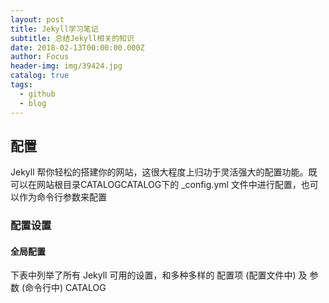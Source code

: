 ```yaml
---
layout: post
title: Jekyll学习笔记
subtitle: 总结Jekyll相关的知识
date: 2018-02-13T00:00:00.000Z
author: Focus
header-img: img/39424.jpg
catalog: true
tags:
  - github
  - blog
---
```


## 配置
Jekyll 帮你轻松的搭建你的网站，这很大程度上归功于灵活强大的配置功能。既可以在网站根目录CATALOGCATALOG下的 _config.yml 文件中进行配置，也可以作为命令行参数来配置

### 配置设置

#### 全局配置

下表中列举了所有 Jekyll 可用的设置，和多种多样的 配置项 (配置文件中) 及 参数 (命令行中)
CATALOG
